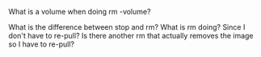 What is a volume when doing rm -volume?

What is the difference between stop and rm?
  What is rm doing? Since I don't have to re-pull?
  Is there another rm that actually removes the image so I have to re-pull?


